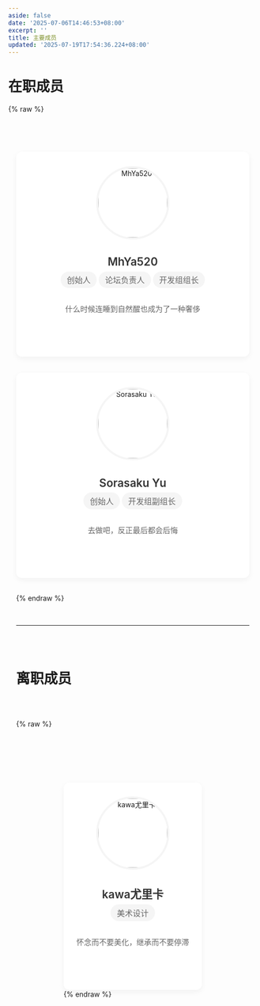 ```yaml
---
aside: false
date: '2025-07-06T14:46:53+08:00'
excerpt: ''
title: 主要成员
updated: '2025-07-19T17:54:36.224+08:00'
---
```

# 在职成员

{% raw %}

<style>
/* 页面整体样式 */
.members-page {
max-width: 1200px;
margin: 0 auto;
padding: 2rem 1rem;
}
/* 标题区域样式 */
.members-header {
text-align: center;
margin-bottom: 3rem;
padding-bottom: 1.5rem;
border-bottom: 1px solid #eee;
}
.members-header h1 {
font-size: 2.5rem;
color: #333;
margin-bottom: 0.8rem;
}
.members-header p {
color: #666;
font-size: 1.1rem;
max-width: 800px;
margin: 0 auto;
}

/* 成员卡片容器（网格布局） */
.members-container {
  display: grid;
  grid-template-columns: repeat(auto-fill, minmax(280px, 1fr));  /* 自动适应列数 */
  gap: 2rem;  /* 卡片间距 */
  margin-top: 2rem;
}

/* 成员卡片样式 */
.member-card {
  background: #fff;
  border-radius: 12px;
  box-shadow: 0 4px 12px rgba(0,0,0,0.05);  /* 轻微阴影 */
  padding: 1.8rem 1.5rem;
  text-align: center;
  transition: transform 0.3s ease, box-shadow 0.3s ease;  /* hover动画 */
  overflow: hidden;
}
.member-card:hover {
  transform: translateY(-5px);  /* 上浮效果 */
  box-shadow: 0 8px 20px rgba(0,0,0,0.08);  /* 加深阴影 */
}

/* 头像样式 */
.member-avatar {
  width: 140px;
  height: 140px;
  margin: 0 auto 1.2rem;
  border-radius: 50%;  /* 圆形头像 */
  overflow: hidden;
  border: 4px solid #f5f5f5;  /* 边框装饰 */
}
.member-avatar img {
  width: 100%;
  height: 100%;
  object-fit: cover;  /* 图片自适应裁剪 */
  transition: transform 0.5s ease;
}
.member-card:hover .member-avatar img {
  transform: scale(1.05);  /* 头像轻微放大 */
}

/* 成员信息样式 */
.member-name {
  font-size: 1.4rem;
  font-weight: 600;
  color: #333;
  margin-bottom: 0.4rem;
}
.member-role {
  font-size: 1rem;
  color: #666;
  margin-bottom: 1rem;
  padding: 0.3rem 0.8rem;
  background: #f5f5f5;
  border-radius: 20px;
  display: inline-block;
}
.member-desc {
  font-size: 0.95rem;
  color: #666;
  line-height: 1.6;
  margin-bottom: 1.2rem;
  min-height: 60px;  /* 避免卡片高度不一致 */
}

/* 联系方式图标 */
.member-links {
  display: flex;
  justify-content: center;
  gap: 1rem;
}
.member-links a {
  color: #888;
  font-size: 1.2rem;
  transition: color 0.3s ease;
}
.member-links a:hover {
  color: #2c3e50;  /* 链接hover颜色（可改为主题主色） */
}

/* 响应式调整（适配手机/平板） */
@media (max-width: 768px) {
  .members-container {
    grid-template-columns: repeat(auto-fill, minmax(240px, 1fr));
  }
  .members-header h1 {
    font-size: 2rem;
  }
}
@media (max-width: 480px) {
  .members-container {
    grid-template-columns: 1fr;  /* 手机端单列显示 */
  }
  .member-card {
    padding: 1.5rem 1rem;
  }
}
</style>

<div class="members-page">
  <!-- 成员展示区 -->
  <div class="members-container">
    <!-- MhYa520 -->
    <div class="member-card">
      <div class="member-avatar">
        <img src="http://q2.qlogo.cn/headimg_dl?dst_uin=1015000721&spec=100" alt="MhYa520">
      </div>
      <h3 class="member-name">MhYa520</h3>
      <div class="member-role">创始人</div>
      <div class="member-role">论坛负责人</div>
      <div class="member-role">开发组组长</div>
      <p class="member-desc">什么时候连睡到自然醒也成为了一种奢侈</p>
      <div class="member-links">
        <a href="https://github.com/mhya123" target="_blank" title="GitHub"><i class="fab fa-github"></i></a>
        <a href="mailto:1015000721@qq.com" title="邮箱"><i class="fas fa-envelope"></i></a>
      </div>
    </div>

<!-- Sorasaku Yu -->

<div class="member-card">
  <div class="member-avatar">
    <img src="https://avatars.githubusercontent.com/u/93808231?v=4" alt="Sorasaku Yu">
  </div>
  <h3 class="member-name">Sorasaku Yu</h3>
  <div class="member-role">创始人</div>
  <div class="member-role">开发组副组长</div>
  <p class="member-desc">去做吧，反正最后都会后悔</p>
  <div class="member-links">
    <a href="https://github.com/sorasakuyu" target="_blank" title="GitHub"><i class="fab fa-github"></i></a>
    <a href="mailto:zhngjah3@outlook.com" title="邮箱"><i class="fas fa-envelope"></i></a>
    <a href="https://zhngjah.space" target="_blank" title="博客"><i class="fas fa-blog"></i></a>
    <a href="https://x.com/zhngjah3" target="_blank" title="X"><i class="fab fa-twitter"></i></a>
  </div>
</div>
{% endraw %}

---

# 离职成员



{% raw %}

<style>
/* 页面整体样式 */
.members-page {
max-width: 1200px;
margin: 0 auto;
padding: 2rem 1rem;
}
/* 标题区域样式 */
.members-header {
text-align: center;
margin-bottom: 3rem;
padding-bottom: 1.5rem;
border-bottom: 1px solid #eee;
}
.members-header h1 {
font-size: 2.5rem;
color: #333;
margin-bottom: 0.8rem;
}
.members-header p {
color: #666;
font-size: 1.1rem;
max-width: 800px;
margin: 0 auto;
}

/* 成员卡片容器（网格布局） */
.members-container {
  display: grid;
  grid-template-columns: repeat(auto-fill, minmax(280px, 1fr));  /* 自动适应列数 */
  gap: 2rem;  /* 卡片间距 */
  margin-top: 2rem;
}

/* 成员卡片样式 */
.member-card {
  background: #fff;
  border-radius: 12px;
  box-shadow: 0 4px 12px rgba(0,0,0,0.05);  /* 轻微阴影 */
  padding: 1.8rem 1.5rem;
  text-align: center;
  transition: transform 0.3s ease, box-shadow 0.3s ease;  /* hover动画 */
  overflow: hidden;
}
.member-card:hover {
  transform: translateY(-5px);  /* 上浮效果 */
  box-shadow: 0 8px 20px rgba(0,0,0,0.08);  /* 加深阴影 */
}

/* 头像样式 */
.member-avatar {
  width: 140px;
  height: 140px;
  margin: 0 auto 1.2rem;
  border-radius: 50%;  /* 圆形头像 */
  overflow: hidden;
  border: 4px solid #f5f5f5;  /* 边框装饰 */
}
.member-avatar img {
  width: 100%;
  height: 100%;
  object-fit: cover;  /* 图片自适应裁剪 */
  transition: transform 0.5s ease;
}
.member-card:hover .member-avatar img {
  transform: scale(1.05);  /* 头像轻微放大 */
}

/* 成员信息样式 */
.member-name {
  font-size: 1.4rem;
  font-weight: 600;
  color: #333;
  margin-bottom: 0.4rem;
}
.member-role {
  font-size: 1rem;
  color: #666;
  margin-bottom: 1rem;
  padding: 0.3rem 0.8rem;
  background: #f5f5f5;
  border-radius: 20px;
  display: inline-block;
}
.member-desc {
  font-size: 0.95rem;
  color: #666;
  line-height: 1.6;
  margin-bottom: 1.2rem;
  min-height: 60px;  /* 避免卡片高度不一致 */
}

/* 联系方式图标 */
.member-links {
  display: flex;
  justify-content: center;
  gap: 1rem;
}
.member-links a {
  color: #888;
  font-size: 1.2rem;
  transition: color 0.3s ease;
}
.member-links a:hover {
  color: #2c3e50;  /* 链接hover颜色（可改为主题主色） */
}

/* 响应式调整（适配手机/平板） */
@media (max-width: 768px) {
  .members-container {
    grid-template-columns: repeat(auto-fill, minmax(240px, 1fr));
  }
  .members-header h1 {
    font-size: 2rem;
  }
}
@media (max-width: 480px) {
  .members-container {
    grid-template-columns: 1fr;  /* 手机端单列显示 */
  }
  .member-card {
    padding: 1.5rem 1rem;
  }
}
</style>

<div class="members-page">
  <!-- 成员展示区 -->
  <div class="members-container">
    <!-- kawa尤里卡 -->
    <div class="member-card">
      <div class="member-avatar">
        <img src="http://q2.qlogo.cn/headimg_dl?dst_uin=3047813499&spec=100" alt="kawa尤里卡">
      </div>
      <h3 class="member-name">kawa尤里卡</h3>
      <div class="member-role">美术设计</div>
      <p class="member-desc">怀念而不要美化，继承而不要停滞</p>
    </div>

</div>
{% endraw %}

